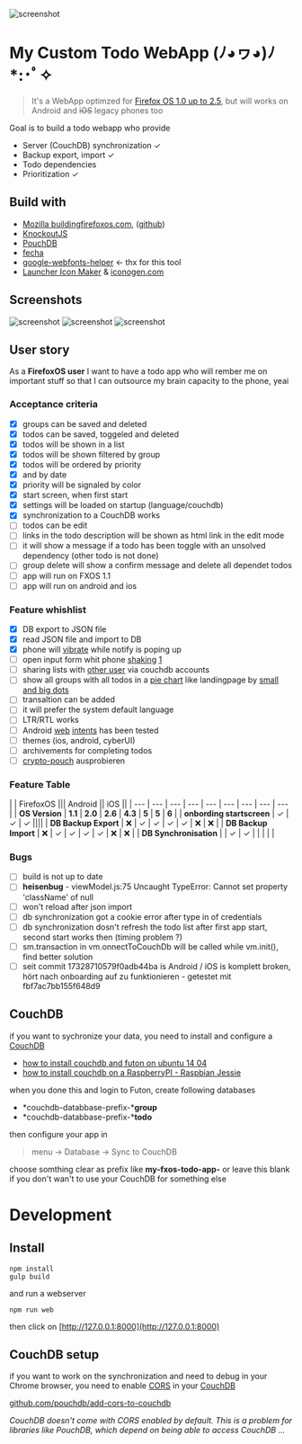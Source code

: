 ![screenshot](_assets/just-do-it.jpg)

# My Custom Todo WebApp (ﾉ◕ヮ◕)ﾉ*:･ﾟ✧

> It's a WebApp optimzed for [Firefox OS 1.0 up to 2.5](https://www.mozilla.org/de/firefox/os/), but will works on Android and <strike>iOS</strike> legacy phones too

Goal is to build a todo webapp who provide 

* Server (CouchDB) synchronization ✓
* Backup export, import ✓
* Todo dependencies 
* Prioritization ✓

## Build with 
 * [Mozilla buildingfirefoxos.com](http://buildingfirefoxos.com), ([github](https://github.com/buildingfirefoxos/Building-Blocks))
 * [KnockoutJS](http://knockoutjs.com)
 * [PouchDB](https://pouchdb.com)
 * [fecha](https://github.com/taylorhakes/fecha)
 * [google-webfonts-helper](https://google-webfonts-helper.herokuapp.com/fonts) <- thx for this tool
 * [Launcher Icon Maker](https://appmaker.merq.org/tools) & [iconogen.com](http://iconogen.com)

## Screenshots

![screenshot](_assets/screenshot1.png)
![screenshot](_assets/screenshot2.png)
![screenshot](_assets/screenshot.png)
## User story

As a **FirefoxOS user** I want to have a todo app who will rember me on important stuff
so that I can outsource my brain capacity to the phone, yeai

### Acceptance criteria

- [x] groups can be saved and deleted
- [x] todos can be saved, toggeled and deleted
- [x] todos will be shown in a list
- [x] todos will be shown filtered by group
- [x] todos will be ordered by priority
- [x] and by date
- [x] priority will be signaled by color
- [x] start screen, when first start
- [x] settings will be loaded on startup (language/couchdb)
- [x] synchronization to a CouchDB works
- [ ] todos can be edit
- [ ] links in the todo description will be shown as html link in the edit mode
- [ ] it will show a message if a todo has been toggle with an unsolved dependency (other todo is not done)
- [ ] group delete will show a confirm message and delete all dependet todos 
- [ ] app will run on FXOS 1.1
- [ ] app will run on android and ios

### Feature whishlist

- [x] DB export to JSON file
- [x] read JSON file and import to DB
- [x] phone will [vibrate](https://www.sitepoint.com/use-html5-vibration-api) while notify is poping up
- [ ] open input form whit phone [shaking](https://github.com/alexgibson/shake.js) [1](http://qnimate.com/detect-shake-using-javascript)
- [ ] sharing lists with [other user](https://github.com/nolanlawson/pouchdb-authentication) via couchdb accounts
- [ ] show all groups with all todos in a [pie chart](http://www.chartjs.org/docs/#doughnut-pie-chart-introduction) like landingpage by [small and big dots](https://media-mediatemple.netdna-ssl.com/wp-content/uploads/2016/03/02-beats-opt.jpg)
- [ ] transaltion can be added
- [ ] it will prefer the system default language
- [ ] LTR/RTL works
- [ ] Android [web](https://developer.chrome.com/multidevice/android/intents) [intents](http://webintents.org/#support) has been tested
- [ ] themes (ios, android, cyberUI)
- [ ] archivements for completing todos
- [ ] [crypto-pouch](https://github.com/calvinmetcalf/crypto-pouch) ausprobieren

### Feature Table

|  | FirefoxOS ||| Android  || iOS  ||
| --- | --- | --- | --- | --- | --- | --- | --- | --- |
| **OS Version** | **1.1** | **2.0** | **2.6** | **4.3** | **5** | **5** | **6** |
| **onbording startscreen** | ✓ | ✓ | ✓ ||||
| **DB Backup Export** | ❌ | ✓ | ✓ | ✓ | ✓ | ❌ | ❌ |
| **DB Backup Import** | ❌ | ✓ | ✓ | ✓ | ✓ | ❌ | ❌ |
| **DB Synchronisation** |  | ✓ | ✓ |  |  |  |  |

### Bugs

- [ ] build is not up to date
- [ ] **heisenbug** - viewModel.js:75 Uncaught TypeError: Cannot set property 'className' of null
- [ ] won't reload after json import
- [ ] db synchronization got a cookie error after type in of credentials
- [ ] db synchronization dosn't refresh the todo list after first app start, second start works then (timing problem ?)
- [ ] sm.transaction in vm.onnectToCouchDb will be called while vm.init(), find better solution
- [ ] seit commit 17328710579f0adb44ba is Android / iOS is komplett broken, hört nach onboarding auf zu funktionieren - getestet mit fbf7ac7bb155f648d9

## CouchDB

if you want to sychronize your data, you need to install and configure a [CouchDB](https://couchdb.apache.org)
* [how to install couchdb and futon on ubuntu 14 04](https://www.digitalocean.com/community/tutorials/how-to-install-couchdb-and-futon-on-ubuntu-14-04)
* [how to install couchdb on a RaspberryPI - Raspbian Jessie](http://jeeonthepi.blogspot.ch/2014/08/installing-couchdb-1.html)

when you done this and login to Futon, create following databases

* *couchdb-databbase-prefix-***group**
* *couchdb-databbase-prefix-***todo**

then configure your app in 

> menu -> Database -> Sync to CouchDB

choose somthing clear as prefix like **my-fxos-todo-app-** or leave this blank if you don't wan't to use your CouchDB for something else

# Development

## Install
```
npm install
gulp build
```
and run a webserver
```
npm run web
```
then click on [http://127.0.0.1:8000](http://127.0.0.1:8000)

## CouchDB setup 

if you want to work on the synchronization and need to debug in your Chrome browser,
you need to enable [CORS](https://en.wikipedia.org/wiki/Cross-origin_resource_sharing) in your [CouchDB](https://couchdb.apache.org)

[github.com/pouchdb/add-cors-to-couchdb](https://github.com/pouchdb/add-cors-to-couchdb#what-it-does)

*CouchDB doesn't come with CORS enabled by default. This is a problem for libraries like PouchDB, which depend on being able to access CouchDB ...*